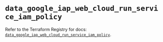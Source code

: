 # `data_google_iap_web_cloud_run_service_iam_policy`

Refer to the Terraform Registry for docs: [`data_google_iap_web_cloud_run_service_iam_policy`](https://registry.terraform.io/providers/hashicorp/google-beta/6.39.0/docs/data-sources/google_iap_web_cloud_run_service_iam_policy).
